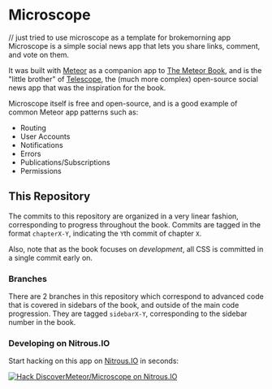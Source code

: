 # Microscope
// just tried to use microscope as a template for brokemorning app
Microscope is a simple social news app that lets you share links, comment, and vote on them.

It was built with [Meteor](http://meteor.com) as a companion app to [The Meteor Book](http://themeteorbook.com), and is the "little brother" of [Telescope](http://telesc.pe), the (much more complex) open-source social news app that was the inspiration for the book.

Microscope itself is free and open-source, and is a good example of common Meteor app patterns such as:

- Routing
- User Accounts
- Notifications
- Errors
- Publications/Subscriptions
- Permissions

## This Repository

The commits to this repository are organized in a very linear fashion, corresponding to progress throughout the book. Commits are tagged in the format `chapterX-Y`, indicating the `Y`th commit of chapter `X`.

Also, note that as the book focuses on _development_, all CSS is committed in a single commit early on.

### Branches

There are 2 branches in this repository which correspond to advanced code that is covered in sidebars of the book, and outside of the main code progression. They are tagged `sidebarX-Y`, corresponding to the sidebar number in the book.

### Developing on Nitrous.IO

Start hacking on this app on
[Nitrous.IO](https://www.nitrous.io/?utm_source=github.com&utm_campaign=Microscope&utm_medium=hackonnitrous)
in seconds:

[![Hack DiscoverMeteor/Microscope on
Nitrous.IO](https://d3o0mnbgv6k92a.cloudfront.net/assets/hack-l-v1-3cc067e71372f6045e1949af9d96095b.png)](https://www.nitrous.io/hack_button?source=embed&runtime=nodejs&repo=DiscoverMeteor%2FMicroscope&file_to_open=README.nitrous.md)

